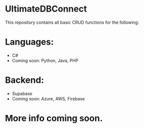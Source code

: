 # UltimateDBConnect

This repository contains all basic CRUD functions for the following: <br />

# Languages: <br />
- C#
- Coming soon: Python, Java, PHP

# Backend: <br />
- Supabase
- Coming soon: Azure, AWS, Firebase

# More info coming soon.
